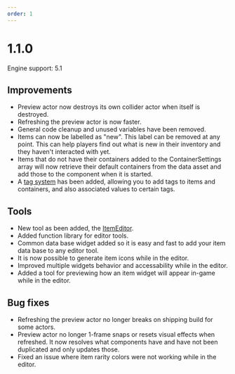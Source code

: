 ```yaml
---
order: 1
---
```

# 1.1.0
Engine support: 5.1

## Improvements
- Preview actor now destroys its own collider actor when itself is destroyed.
- Refreshing the preview actor is now faster.
- General code cleanup and unused variables have been removed.
- Items can now be labelled as "new". This label can be removed at any point. This can help players find out what is new in their inventory and they haven't interacted with yet.
- Items that do not have their containers added to the ContainerSettings array will now retrieve their default containers from the data asset and add those to the component when it is started.
- A [tag system](https://inventoryframework.github.io/workinginthesystem/tagsystem/) has been added, allowing you to add tags to items and containers, and also associated values to certain tags.

## Tools
- New tool as been added, the [ItemEditor](https://inventoryframework.github.io/tools/itemeditor/).
- Added function library for editor tools.
- Common data base widget added so it is easy and fast to add your item data base to any editor tool.
- It is now possible to generate item icons while in the editor.
- Improved multiple widgets behavior and accessability while in the editor.
- Added a tool for previewing how an item widget will appear in-game while in the editor.

## Bug fixes
- Refreshing the preview actor no longer breaks on shipping build for some actors.
- Preview actor no longer 1-frame snaps or resets visual effects when refreshed. It now resolves what components have and have not been duplicated and only updates those.
- Fixed an issue where item rarity colors were not working while in the editor.